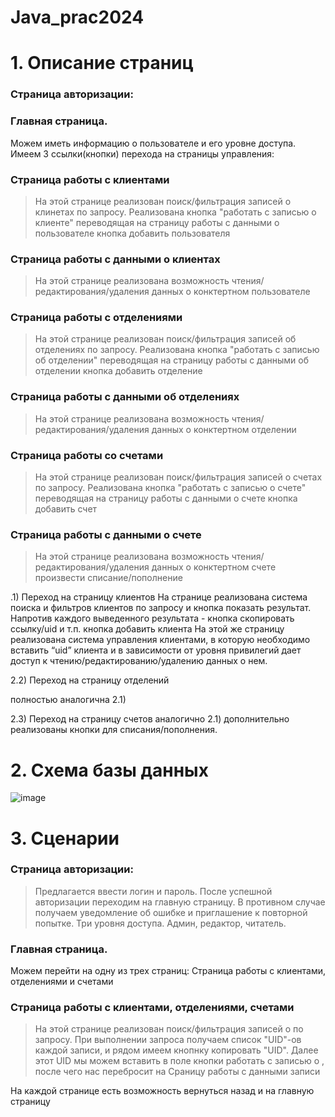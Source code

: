 # Java_prac2024

# 1. Описание страниц

### Страница авторизации:



### Главная страница.
Можем иметь информацию о пользователе и его уровне доступа.
Имеем 3 ссылки(кнопки) перехода на страницы управления:


### Страница работы с клиентами
> На этой странице реализован поиск/фильтрация записей о клинетах по запросу.
> Реализована кнопка "работать с записью о клиенте" переводящая на страницу работы с данными о пользователе
> кнопка добавить пользователя 

### Страница работы с данными о клиентах
> На этой странице реализована возможность чтения/редактирования/удаления данных о конктертном пользователе


### Страница работы с отделениями
> На этой странице реализован поиск/фильтрация записей об отделениях по запросу.
> Реализована кнопка "работать с записью об отделении" переводящая на страницу работы с данными об отделении
> кнопка добавить отделение 

### Страница работы с данными об отделениях
> На этой странице реализована возможность чтения/редактирования/удаления данных о конктертном отделении


### Страница работы со счетами
> На этой странице реализован поиск/фильтрация записей о счетах по запросу.
> Реализована кнопка "работать с записью о счете" переводящая на страницу работы с данными о счете
> кнопка добавить счет

### Страница работы с данными о счете
> На этой странице реализована возможность чтения/редактирования/удаления данных о конктертном счете
> произвести списание/пополнение




.1) Переход на страницу клиентов
На странице реализована система поиска и фильтров клиентов по запросу и кнопка показать результат. Напротив каждого выведенного результата - кнопка скопировать ссылку/uid и т.п.
кнопка добавить клиента
На этой же страницу реализована система управления клиентами, в которую необходимо вставить “uid” клиента и в зависимости от уровня привилегий дает доступ к чтению/редактированию/удалению данных о нем.


2.2) Переход на страницу отделений

полностью аналогична 2.1)
 
2.3) Переход на страницу счетов
 	аналогично 2.1)
	дополнительно реализованы кнопки для    списания/пополнения.




# 2. Схема базы данных
![image](https://github.com/MaratNaz12/Java_prac2024/assets/127035729/93c911e6-a246-41af-88e4-0856c4e20383)



# 3. Сценарии


### Страница авторизации:
> Предлагается ввести логин и пароль. После успешной авторизации переходим на главную страницу. В противном случае получаем уведомление об ошибке и приглашение к повторной попытке. Три уровня доступа. Админ, редактор, читатель.


### Главная страница.
Можем перейти на одну из трех страниц: Страница работы с клиентами, отделениями и счетами


### Страница работы с клиентами, отделениями, счетами
> На этой странице реализован поиск/фильтрация записей о <smthng> по запросу. При выполнении запроса получаем список "UID"-ов каждой записи, и рядом имеем кнопнку копировать "UID". Далее этот UID мы можем вставить в поле кнопки работать с записью о <smthng>, после чего нас перебросит на Сраницу работы с данными записи



На каждой странице есть возможность вернуться назад и на главную страницу


